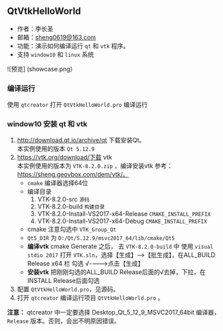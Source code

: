 ## QtVtkHelloWorld

- 作者：李长圣
- 邮箱：sheng0619@163.com
- 功能：演示如何编译运行 `qt` 和 `vtk` 程序。
- 支持 `window10` 和 `linux` 系统

![预览] (showcase.png）

### 编译运行
使用 `qtcreator` 打开 `QtVtkHelloWorld.pro` 编译运行

### window10 安装 qt 和 vtk

1. http://download.qt.io/archive/qt 下载安装Qt。   
本实例使用的版本 `Qt 5.12.9`
2. https://vtk.org/download/下载 vtk  
本实例使用的版本为 `VTK-8.2.0.zip` ，编译安装vtk 参考：https://sheng.geovbox.com/dem/vtk/。  
    - `cmake` 编译器选择64位
    - 编译目录
        1. VTK-8.2.0-src `源码`
        2. VTK-8.2.0-build `构建目录`
        3. VTK-8.2.0-Install-VS2017-x64-Release `CMAKE_INSTALL_PREFIX`
        4. VTK-8.2.0-Install-VS2017-x64-Debug `CMAKE_INSTALL_PREFIX`
    - cmake 注意勾选中 `VTK_Group_Qt`
    - `Qt5_DIR` 为 `D:/Qt/5.12.9/msvc2017_64/lib/cmake/Qt5`
    - **编译vtk** cmake Generate 之后， 去 `VTK-8.2.0-build` 中 使用 `visual stdio 2017` 打开 `VTK.sln`，选择【生成】-->【批生成】，在ALL_BUILD  Release x64 栏 勾选 √---->点击【生成】
    - **安装vtk** 把刚刚勾选的ALL_BUILD Release后面的√去掉，下拉，在INSTALL Release后面勾选
3. 配置 `QtVtkHelloWorld.pro`，见源码。
4. 打开 `qtcreator` 编译运行项目 `QtVtkHelloWorld.pro` 。

**注意：** qtcreator 中一定要选择 Desktop_Qt_5_12_9_MSVC2017_64bit 编译器， `Release` 版本。否则，会出不明原因错误。 
